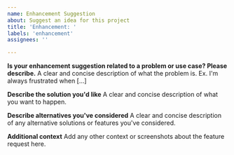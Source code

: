 ```yaml
---
name: Enhancement Suggestion
about: Suggest an idea for this project
title: 'Enhancement: '
labels: 'enhancement'
assignees: ''

---
```


**Is your enhancement suggestion related to a problem or use case? Please describe.**
A clear and concise description of what the problem is. Ex. I'm always frustrated when [...]

**Describe the solution you'd like**
A clear and concise description of what you want to happen.

**Describe alternatives you've considered**
A clear and concise description of any alternative solutions or features you've considered.

**Additional context**
Add any other context or screenshots about the feature request here.
